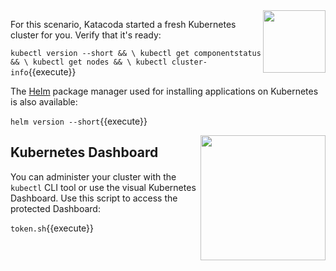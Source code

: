 <img align="right" src="./assets/k8s-logo.png" width="100">

For this scenario, Katacoda started a fresh Kubernetes cluster for you. Verify that it's ready:

`kubectl version --short && \
kubectl get componentstatus && \
kubectl get nodes && \
kubectl cluster-info`{{execute}}

The [Helm](https://helm.sh/) package manager used for installing applications on Kubernetes is also available:

`helm version --short`{{execute}}

<img align="right" src="./assets/k8s-dash.png" width="200">

## Kubernetes Dashboard ##

You can administer your cluster with the `kubectl` CLI tool or use the visual Kubernetes Dashboard. Use this script to access the protected Dashboard:

`token.sh`{{execute}}
